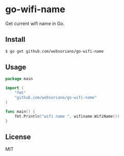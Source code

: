 # go-wifi-name

Get current wifi name in Go.

## Install

```bash
$ go get github.com/wobsoriano/go-wifi-name
```

## Usage

```go
package main

import (
	"fmt"
	"github.com/wobsoriano/go-wifi-name"
)

func main() {
	fmt.Println("wifi name ", wifiname.WifiName())
}
```

## License

MIT
